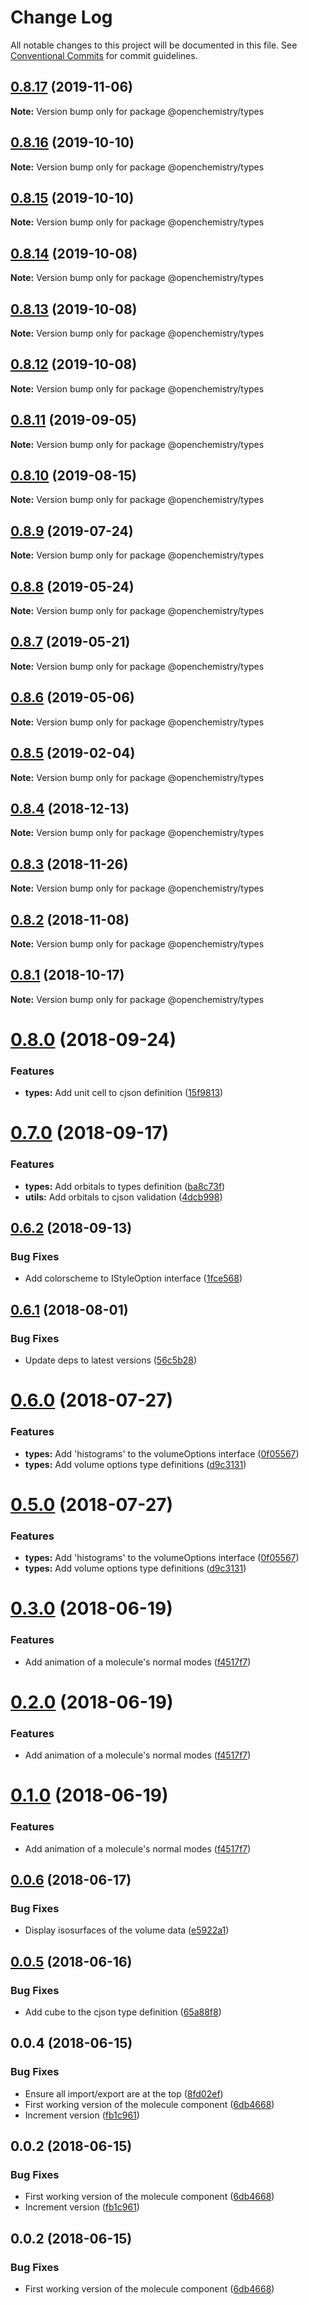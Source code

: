 # Change Log

All notable changes to this project will be documented in this file.
See [Conventional Commits](https://conventionalcommits.org) for commit guidelines.

## [0.8.17](https://github.com/OpenChemistry/oc-web-components/compare/@openchemistry/types@0.8.16...@openchemistry/types@0.8.17) (2019-11-06)

**Note:** Version bump only for package @openchemistry/types





## [0.8.16](https://github.com/OpenChemistry/oc-web-components/compare/@openchemistry/types@0.8.15...@openchemistry/types@0.8.16) (2019-10-10)

**Note:** Version bump only for package @openchemistry/types





## [0.8.15](https://github.com/OpenChemistry/oc-web-components/compare/@openchemistry/types@0.8.14...@openchemistry/types@0.8.15) (2019-10-10)

**Note:** Version bump only for package @openchemistry/types





## [0.8.14](https://github.com/OpenChemistry/oc-web-components/compare/@openchemistry/types@0.8.13...@openchemistry/types@0.8.14) (2019-10-08)

**Note:** Version bump only for package @openchemistry/types





## [0.8.13](https://github.com/OpenChemistry/oc-web-components/compare/@openchemistry/types@0.8.12...@openchemistry/types@0.8.13) (2019-10-08)

**Note:** Version bump only for package @openchemistry/types





## [0.8.12](https://github.com/OpenChemistry/oc-web-components/compare/@openchemistry/types@0.8.11...@openchemistry/types@0.8.12) (2019-10-08)

**Note:** Version bump only for package @openchemistry/types





## [0.8.11](https://github.com/OpenChemistry/oc-web-components/compare/@openchemistry/types@0.8.10...@openchemistry/types@0.8.11) (2019-09-05)

**Note:** Version bump only for package @openchemistry/types





## [0.8.10](https://github.com/OpenChemistry/oc-web-components/compare/@openchemistry/types@0.8.9...@openchemistry/types@0.8.10) (2019-08-15)

**Note:** Version bump only for package @openchemistry/types





## [0.8.9](https://github.com/OpenChemistry/oc-web-components/compare/@openchemistry/types@0.8.8...@openchemistry/types@0.8.9) (2019-07-24)

**Note:** Version bump only for package @openchemistry/types





## [0.8.8](https://github.com/OpenChemistry/oc-web-components/compare/@openchemistry/types@0.8.7...@openchemistry/types@0.8.8) (2019-05-24)

**Note:** Version bump only for package @openchemistry/types





## [0.8.7](https://github.com/OpenChemistry/oc-web-components/compare/@openchemistry/types@0.8.6...@openchemistry/types@0.8.7) (2019-05-21)

**Note:** Version bump only for package @openchemistry/types





## [0.8.6](https://github.com/OpenChemistry/oc-web-components/compare/@openchemistry/types@0.8.5...@openchemistry/types@0.8.6) (2019-05-06)

**Note:** Version bump only for package @openchemistry/types





## [0.8.5](https://github.com/OpenChemistry/oc-web-components/compare/@openchemistry/types@0.8.4...@openchemistry/types@0.8.5) (2019-02-04)

**Note:** Version bump only for package @openchemistry/types





## [0.8.4](https://github.com/OpenChemistry/oc-web-components/compare/@openchemistry/types@0.8.3...@openchemistry/types@0.8.4) (2018-12-13)

**Note:** Version bump only for package @openchemistry/types





## [0.8.3](https://github.com/OpenChemistry/oc-web-components/compare/@openchemistry/types@0.8.2...@openchemistry/types@0.8.3) (2018-11-26)

**Note:** Version bump only for package @openchemistry/types





## [0.8.2](https://github.com/OpenChemistry/oc-web-components/compare/@openchemistry/types@0.8.1...@openchemistry/types@0.8.2) (2018-11-08)

**Note:** Version bump only for package @openchemistry/types





## [0.8.1](https://github.com/OpenChemistry/oc-web-components/compare/@openchemistry/types@0.8.0...@openchemistry/types@0.8.1) (2018-10-17)

**Note:** Version bump only for package @openchemistry/types





<a name="0.8.0"></a>
# [0.8.0](https://github.com/OpenChemistry/oc-web-components/compare/@openchemistry/types@0.7.0...@openchemistry/types@0.8.0) (2018-09-24)


### Features

* **types:** Add unit cell to cjson definition ([15f9813](https://github.com/OpenChemistry/oc-web-components/commit/15f9813))




<a name="0.7.0"></a>
# [0.7.0](https://github.com/OpenChemistry/oc-web-components/compare/@openchemistry/types@0.6.2...@openchemistry/types@0.7.0) (2018-09-17)


### Features

* **types:** Add orbitals to types definition ([ba8c73f](https://github.com/OpenChemistry/oc-web-components/commit/ba8c73f))
* **utils:** Add orbitals to cjson validation ([4dcb998](https://github.com/OpenChemistry/oc-web-components/commit/4dcb998))




<a name="0.6.2"></a>
## [0.6.2](https://github.com/OpenChemistry/oc-web-components/compare/@openchemistry/types@0.6.1...@openchemistry/types@0.6.2) (2018-09-13)


### Bug Fixes

* Add colorscheme to IStyleOption interface ([1fce568](https://github.com/OpenChemistry/oc-web-components/commit/1fce568))




<a name="0.6.1"></a>
## [0.6.1](https://github.com/OpenChemistry/oc-web-components/compare/@openchemistry/types@0.6.0...@openchemistry/types@0.6.1) (2018-08-01)


### Bug Fixes

* Update deps to latest versions ([56c5b28](https://github.com/OpenChemistry/oc-web-components/commit/56c5b28))




<a name="0.6.0"></a>
# [0.6.0](https://github.com/OpenChemistry/oc-web-components/compare/@openchemistry/types@0.3.0...@openchemistry/types@0.6.0) (2018-07-27)


### Features

* **types:** Add 'histograms' to the volumeOptions interface ([0f05567](https://github.com/OpenChemistry/oc-web-components/commit/0f05567))
* **types:** Add volume options type definitions ([d9c3131](https://github.com/OpenChemistry/oc-web-components/commit/d9c3131))




<a name="0.5.0"></a>
# [0.5.0](https://github.com/OpenChemistry/oc-web-components/compare/@openchemistry/types@0.3.0...@openchemistry/types@0.5.0) (2018-07-27)


### Features

* **types:** Add 'histograms' to the volumeOptions interface ([0f05567](https://github.com/OpenChemistry/oc-web-components/commit/0f05567))
* **types:** Add volume options type definitions ([d9c3131](https://github.com/OpenChemistry/oc-web-components/commit/d9c3131))




<a name="0.3.0"></a>
# [0.3.0](https://github.com/OpenChemistry/oc-web-components/compare/@openchemistry/types@0.0.6...@openchemistry/types@0.3.0) (2018-06-19)


### Features

* Add animation of a molecule's normal modes ([f4517f7](https://github.com/OpenChemistry/oc-web-components/commit/f4517f7))




<a name="0.2.0"></a>
# [0.2.0](https://github.com/OpenChemistry/oc-web-components/compare/@openchemistry/types@0.0.6...@openchemistry/types@0.2.0) (2018-06-19)


### Features

* Add animation of a molecule's normal modes ([f4517f7](https://github.com/OpenChemistry/oc-web-components/commit/f4517f7))




<a name="0.1.0"></a>
# [0.1.0](https://github.com/OpenChemistry/oc-web-components/compare/@openchemistry/types@0.0.6...@openchemistry/types@0.1.0) (2018-06-19)


### Features

* Add animation of a molecule's normal modes ([f4517f7](https://github.com/OpenChemistry/oc-web-components/commit/f4517f7))




<a name="0.0.6"></a>
## [0.0.6](https://github.com/OpenChemistry/oc-web-components/compare/@openchemistry/types@0.0.5...@openchemistry/types@0.0.6) (2018-06-17)


### Bug Fixes

* Display isosurfaces of the volume data ([e5922a1](https://github.com/OpenChemistry/oc-web-components/commit/e5922a1))




<a name="0.0.5"></a>
## [0.0.5](https://github.com/OpenChemistry/oc-web-components/compare/@openchemistry/types@0.0.4...@openchemistry/types@0.0.5) (2018-06-16)


### Bug Fixes

* Add cube to the cjson type definition ([65a88f8](https://github.com/OpenChemistry/oc-web-components/commit/65a88f8))




<a name="0.0.4"></a>
## 0.0.4 (2018-06-15)


### Bug Fixes

* Ensure all import/export are at the top ([8fd02ef](https://github.com/OpenChemistry/oc-web-components/commit/8fd02ef))
* First working version of the molecule component ([6db4668](https://github.com/OpenChemistry/oc-web-components/commit/6db4668))
* Increment version ([fb1c961](https://github.com/OpenChemistry/oc-web-components/commit/fb1c961))




<a name="0.0.2"></a>
## 0.0.2 (2018-06-15)


### Bug Fixes

* First working version of the molecule component ([6db4668](https://github.com/OpenChemistry/oc-web-components/commit/6db4668))
* Increment version ([fb1c961](https://github.com/OpenChemistry/oc-web-components/commit/fb1c961))




<a name="0.0.2"></a>
## 0.0.2 (2018-06-15)


### Bug Fixes

* First working version of the molecule component ([6db4668](https://github.com/OpenChemistry/oc-web-components/commit/6db4668))
